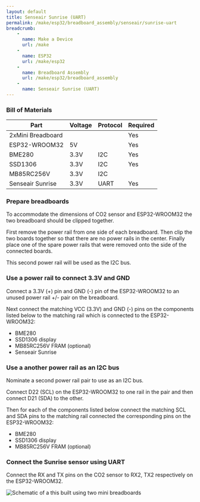 ```yaml
---
layout: default
title: Senseair Sunrise (UART)
permalink: /make/esp32/breadboard_assembly/senseair/sunrise-uart
breadcrumb:
    - 
      name: Make a Device
      url: /make
    - 
      name: ESP32
      url: /make/esp32
    -
      name: Breadboard Assembly
      url: /make/esp32/breadboard_assembly
    - 
      name: Senseair Sunrise (UART)
---
```

### Bill of Materials

|Part|Voltage|Protocol|Required|
|--|--|--|--|
|2xMini Breadboard|||Yes|
|ESP32-WROOM32|5V||Yes|
|BME280|3.3V|I2C|Yes|
|SSD1306|3.3V|I2C|Yes|
|MB85RC256V|3.3V|I2C||
|Senseair Sunrise|3.3V|UART|Yes|

### Prepare breadboards
To accommodate the dimensions of CO2 sensor and ESP32-WROOM32 the two breadboard should be clipped together. 

First remove the power rail from one side of each breadboard. Then clip the two boards together so that there are no power rails in the center. Finally place one of the spare power rails that were removed onto the side of the connected boards.

This second power rail will be used as the I2C bus.

### Use a power rail to connect 3.3V and GND
Connect a 3.3V (+) pin and GND (-) pin of the ESP32-WROOM32 to an unused power rail +/- pair on the breadboard. 

Next connect the matching VCC (3.3V) and GND (-) pins on the components listed below to the matching rail which is connected to the ESP32-WROOM32:
- BME280
- SSD1306 display
- MB85RC256V FRAM (optional)
- Senseair Sunrise

### Use a another power rail as an I2C bus
Nominate a second power rail pair to use as an I2C bus. 

Connect D22 (SCL) on the ESP32-WROOM32 to one rail in the pair and then connect D21 (SDA) to the other. 

Then for each of the components listed below connect the matching SCL and SDA pins to the matching rail connected the corresponding pins on the ESP32-WROOM32:
- BME280
- SSD1306 display
- MB85RC256V FRAM (optional) 

### Connect the Sunrise sensor using UART
Connect the RX and TX pins on the CO2 sensor to RX2, TX2 respectively on the ESP32-WROOM32.


![Schematic of a this built using two mini breadboards](https://i.ibb.co/B2pkZxP/breadboard-sunrise.png)
